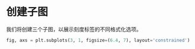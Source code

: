 # 创建子图

我们将创建三个子图，以展示刻度标签的不同格式化选项。

```python
fig, axs = plt.subplots(3, 1, figsize=(6.4, 7), layout='constrained')
```
